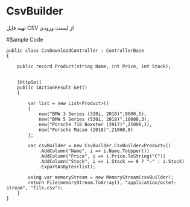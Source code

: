 # CsvBuilder
تهیه فایل CSV از لیست ورودی

#Sample Code

    public class CsvDownloadController : ControllerBase
    {

        public record Product(string Name, int Price, int Stock);


        [HttpGet]
        public IActionResult Get()
        {

            var list = new List<Product>()
            {
                new("BMW 3 Series (320i, 2018)",8600,5),
                new("BMW 5 Series (530i, 2018)",18000,3),
                new("Porsche 718 Boxster (2017)",21000,1),
                new("Porsche Macan (2018)",21000,0)
            };

            var csvBuilder = new CsvBuilder.CsvBuilder<Product>()
                .AddColumn("Name", i => i.Name.ToUpper())
                .AddColumn("Price", i => i.Price.ToString("C"))
                .AddColumn("Stock", i => i.Stock == 0 ? "-" : i.Stock)
                .ExportAsBytes(list);

            using var memoryStream = new MemoryStream(csvBuilder);
            return File(memoryStream.ToArray(), "application/octet-stream", "file.csv");
        }
    }
